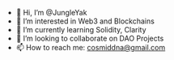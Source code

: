 - 👋 Hi, I’m @JungleYak
- 👀 I’m interested in Web3 and Blockchains
- 🌱 I’m currently learning Solidity, Clarity
- 💞️ I’m looking to collaborate on DAO Projects
- 📫 How to reach me: cosmiddna@gmail.com

<!---
JungleYak/JungleYak is a ✨ special ✨ repository because its `README.md` (this file) appears on your GitHub profile.
You can click the Preview link to take a look at your changes.
--->
